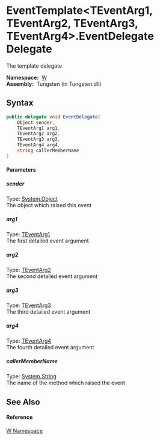 EventTemplate&lt;TEventArg1, TEventArg2, TEventArg3, TEventArg4>.EventDelegate Delegate
=======================================================================================
   The template delegate

  **Namespace:**  [W][1]  
  **Assembly:**  Tungsten (in Tungsten.dll)

Syntax
------

```csharp
public delegate void EventDelegate(
	Object sender,
	TEventArg1 arg1,
	TEventArg2 arg2,
	TEventArg3 arg3,
	TEventArg4 arg4,
	string callerMemberName
)
```

#### Parameters

##### *sender*
Type: [System.Object][2]  
The object which raised this event

##### *arg1*
Type: [TEventArg1][3]  
The first detailed event argument

##### *arg2*
Type: [TEventArg2][3]  
The second detailed event argument

##### *arg3*
Type: [TEventArg3][3]  
The third detailed event argument

##### *arg4*
Type: [TEventArg4][3]  
The fourth detailed event argument

##### *callerMemberName*
Type: [System.String][4]  
The name of the method which raised the event


See Also
--------

#### Reference
[W Namespace][1]  

[1]: ../README.md
[2]: http://msdn.microsoft.com/en-us/library/e5kfa45b
[3]: ../EventTemplate_4/README.md
[4]: http://msdn.microsoft.com/en-us/library/s1wwdcbf